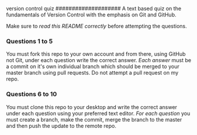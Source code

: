 version control quiz
####################
A text based quiz on the fundamentals of Version Control with the emphasis on Git and GitHub.

Make sure to *read this README correctly* before attempting the questions.

### Questions 1 to 5
You must fork this repo to your own account and from there, using GitHub not Git, under each question write the correct answer. *Each answer* must be a commit on it's own individual branch which should be merged to your master branch using pull requests. Do not attempt a pull request on my repo.

### Questions 6 to 10
You must clone this repo to your desktop and write the correct answer under each question using your preferred text editor. *For each question* you must create a branch, make the commit, merge the branch to the master and then push the update to the remote repo.
